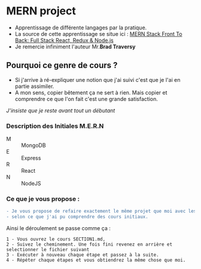 # MERN project

-   Apprentissage de différente langages par la pratique.
-   La source de cette apprentissage se situe ici :
    <a href="https://www.udemy.com/course/mern-stack-front-to-back/" >MERN Stack Front To Back: Full Stack React, Redux & Node.js</a>
-   Je remercie infiniment l'auteur Mr.**Brad Traversy**

## Pourquoi ce genre de cours ?

-   Si j'arrive à ré-expliquer une notion que j'ai suivi c'est que je l'ai en partie assimiler.
-   A mon sens, copier bêtement ça ne sert à rien. Mais copier et comprendre ce que l'on fait c'est une grande satisfaction.

_J'insiste que je reste avant tout un débutant_

### Description des Initiales M.E.R.N

<dl>
  <dt>M</dt>
  <dd>MongoDB</dd>

  <dt>E</dt>
  <dd>Express</dd>

  <dt>R</dt>
  <dd>React</dd>

  <dt>N</dt>
  <dd>NodeJS</dd>
</dl>

### Ce que je vous propose :

```diff
- Je vous propose de refaire exactement le même projet que moi avec les cours que j'ai rédiger
- selon ce que j'ai pu comprendre des cours initiaux.
```

Ainsi le déroulement se passe comme ça :

```
1 - Vous ouvrez le cours SECTION1.md,
2 - Suivez le cheminement. Une fois fini revenez en arrière et selectionner le fichier suivant
3 - Exécuter à nouveau chaque étape et passez à la suite.
4 - Répéter chaque étapes et vous obtiendrez la même chose que moi.
```
